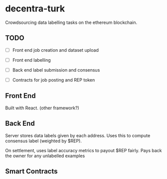 # decentra-turk

Crowdsourcing data labelling tasks on the ethereum blockchain.

## TODO

- [ ] Front end job creation and dataset upload
- [ ] Front end labelling
- [ ] Back end label submission and consensus
- [ ] Contracts for job posting and REP token 


## Front End

Built with React. (other framework?)

## Back End

Server stores data labels given by each address. Uses this to compute consensus label (weighted by $REP).

On settlement, uses label accuracy metrics to payout $REP fairly. Pays back the owner for any unlabelled examples

## Smart Contracts

